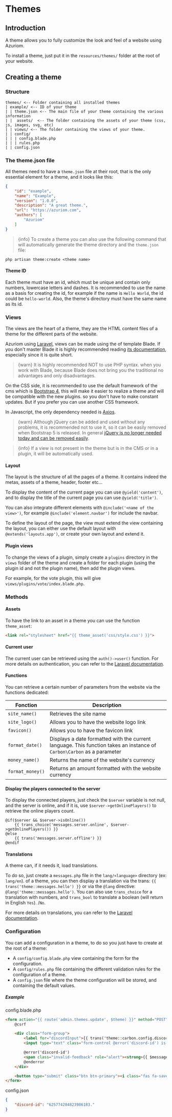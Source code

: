 # Themes

## Introduction

A theme allows you to fully customize the look and feel of a website using Azuriom.

To install a theme, just put it in the `resources/themes/` folder at
the root of your website.

## Creating a theme

### Structure

```
themes/ <-- Folder containing all installed themes
| example/ <-- ID of your theme
| | theme.json <-- The main file of your theme containing the various information
| |  assets/  <-- The folder containing the assets of your theme (css, js, images, svg, etc)
| | views/ <-- The folder containing the views of your theme.
| | config/
| | | config.blade.php
| | | rules.php
| | config.json
```

### The theme.json file

All themes need to have a `theme.json` file at their root, that is
the only essential element for a theme, and it looks like this:
```json
{
    "id": "example",
    "name": "Example",
    "version": "1.0.0",
    "description": "A great theme.",
    "url": "https://azuriom.com",
    "authors": [
        "Azuriom"
    ]
}
```

> {info} To create a theme you can also use the following command that will
automatically generate the theme directory and the `theme.json` file:
```
php artisan theme:create <theme name>
```

#### Theme ID

Each theme must have an id, which must be unique and contain only numbers,
lowercase letters and dashes. It is recommended to use the name as a basis for
creating the id, for example if the name is `Hello World`, the id could be
`hello-world`. Also, the theme's directory must have the same name as its id. 

### Views

The views are the heart of a theme, they are the HTML content files of
a theme for the different parts of the website.

Azuriom using [Laravel](https://laravel.com/), views can be made using the
of template Blade. If you don't master Blade it is highly recommended reading
[its documentation](https://laravel.com/docs/7.x/blade), especially since it is quite short.

> {warn} It is highly recommended NOT to use PHP syntax.
when you work with Blade, because Blade does not bring you the traditional
no advantages and only disadvantages.

On the CSS side, it is recommended to use the default framework of the cms which is [Bootstrap 4](https://getbootstrap.com), 
this will make it easier to realize a theme and will be compatible with the new plugins. 
so you don't have to make constant updates.
But if you prefer you can use another CSS framework.

In Javascript, the only dependency needed is [Axios](https://github.com/axios/axios).

> {warn} Although jQuery can be added and used without any problems, it is
recommended not to use it, so it can be easily removed when Bootstrap 5 is
released. In general [jQuery is no longer needed today and can be removed
easily](http://youmightnotneedjquery.com/).

> {info} If a view is not present in the theme but is in the CMS or in a plugin,
 it will be automatically used.

#### Layout

The layout is the structure of all the pages of a theme. It contains
indeed the metas, assets of a theme, header, footer etc...

To display the content of the current page you can use
`@yield('content')`, and to display the title of the current page you can
use `@yield('title')`.

You can also integrate different elements with
`@include('<name of the view>')`, for example `@include('element.navbar')` for
include the navbar.

To define the layout of the page, the view must extend the view containing
the layout, you can either use the default layout with
`@extends('layouts.app')`, or create your own layout and extend it.

#### Plugin views

To change the views of a plugin, simply create a `plugins` directory in
the `views` folder of the theme and create a folder for each plugin (using
the plugin id and not the plugin name), then add the plugin views.

For example, for the vote plugin, this will give `views/plugins/vote/index.blade.php`.

### Methods

#### Assets

To have the link to an asset in a theme you can use the function
`theme_asset`: 
```html
<link rel="stylesheet" href="{{ theme_asset('css/style.css') }}">
```

#### Current user

The current user can be retrieved using the `auth()->user()` function.
For more details on authentication, you can refer to the
[Laravel documentation](https://laravel.com/docs/7.x/authentication).

#### Functions

You can retrieve a certain number of parameters from the website via the functions
dedicated:

|    Fonction      |               Description                 |
| ---------------- | ----------------------------------------- |
| `site_name()`    | Retrieves the site name                   |
| `site_logo()`    | Allows you to have the website logo link  |
| `favicon()`      | Allows you to have the favicon link       |
| `format_date()`  | Displays a date formatted with the current language. This function takes an instance of `Carbon\Carbon` as a parameter |
| `money_name()`   | Returns the name of the website's currency   |
| `format_money()` | Returns an amount formatted with the website currency |

#### Display the players connected to the server

To display the connected players, just check the `$server` variable is not null,
and the server is online, and if it is, use `$server->getOnlinePlayers()` to
retrieve the online players count.

```blade
@if($server && $server->isOnline())
    {{ trans_choice('messages.server.online', $server->getOnlinePlayers()) }}
@else
    {{ trans('messages.server.offline') }}
@endif
```

#### Translations

A theme can, if it needs it, load translations.

To do so, just create a `messages.php` file in the `lang/<language>` directory (ex: `lang/en`).
of a theme, you can then display a translation via the
trans: `{{ trans('theme::messages.hello') }}` or via the `@lang` directive: 
`@lang('theme::messages.hello')`.
You can also use `trans_choice` for a translation with
numbers, and `trans_bool` to translate a boolean (will return in English `Yes`).
/`No`.

For more details on translations, you can refer to the
[Laravel documentation](https://laravel.com/docs/7.x/localization).


### Configuration

You can add a configuration in a theme, to do so you just have
to create at the root of a theme:
* A `config/config.blade.php` view containing the form for the configuration.
* A `config/rules.php` file containing the different validation rules for
the configuration of a theme.
* A `config.json` file where the theme configuration will be stored, and containing the default values. 

##### Example

config.blade.php
```html
<form action="{{ route('admin.themes.update', $theme) }}" method="POST">
    @csrf

    <div class="form-group">
        <label for="discordInput">{{ trans('theme::carbon.config.discord') }}</label>
        <input type="text" class="form-control @error('discord-id') is-invalid @enderror" id="discordInput" name="discord-id" required value="{{ old('discord-id', config('theme.discord-id')) }}">

        @error('discord-id')
        <span class="invalid-feedback" role="alert"><strong>{{ $message }}</strong></span>
        @enderror
    </div>

    <button type="submit" class="btn btn-primary"><i class="fas fa-save"></i> {{ trans('messages.actions.save') }}</button>
</form>
```

config.json
```json
{
    "discord-id": "625774284823986183."
}
```
